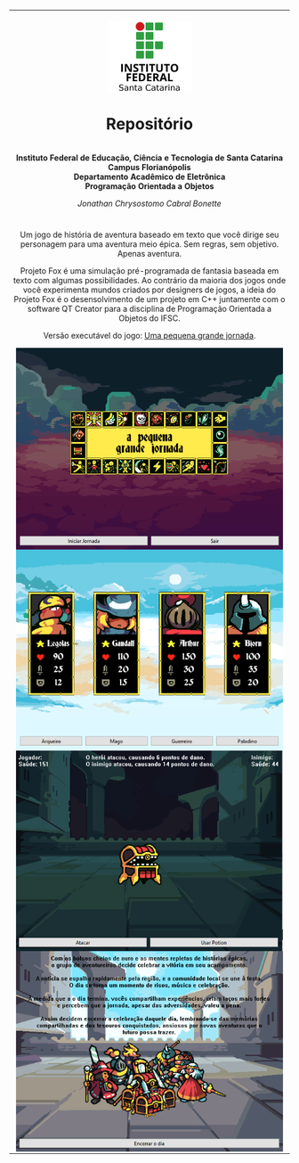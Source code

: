 <table align="center"><tr><td align="center" width="9999"><br>
<img src="logoifsc.png" align="center" width="150" alt="Logo IFSC">

# Repositório

<b><br>Instituto Federal de Educação, Ciência e Tecnologia de Santa Catarina<br>
Campus Florianópolis<br>
Departamento Acadêmico de Eletrônica<br>
Programação Orientada a Objetos</b>

*Jonathan Chrysostomo Cabral Bonette*

#

Um jogo de história de aventura baseado em texto que você dirige seu personagem para uma aventura meio épica. Sem regras, sem objetivo. Apenas aventura.

Projeto Fox é uma simulação pré-programada de fantasia baseada em texto com algumas possibilidades. Ao contrário da maioria dos jogos onde você experimenta mundos criados por designers de jogos, a ideia do Projeto Fox é o desensolvimento de um projeto em C++ juntamente com o software QT Creator para a disciplina de Programação Orientada a Objetos do IFSC.

Versão executável do jogo: [Uma pequena grande jornada](https://github.com/jonathanbonette/ProjectFox/blob/main/executable_game.rar).

<img src="start_window.png" align="center" width="480" alt="Logo IFSC">
<img src="character_window.png" align="center" width="480" alt="Logo IFSC">
<img src="battle_screen.png" align="center" width="480" alt="Logo IFSC">
<img src="group.png" align="center" width="480" alt="Logo IFSC">

</td></tr></table>
